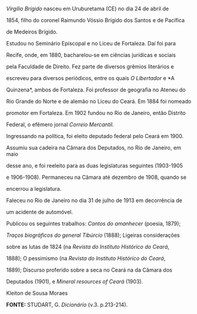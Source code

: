 

*Virgílio Brígido* nasceu em Uruburetama (CE) no dia 24 de abril de

1854, filho do coronel Raimundo Vóssio Brígido dos Santos e de Pacífica

de Medeiros Brígido.



Estudou no Seminário Episcopal e no Liceu de Fortaleza. Daí foi para

Recife, onde, em 1880, bacharelou-se em ciências jurídicas e sociais

pela Faculdade de Direito. Fez parte de diversos grêmios literários e

escreveu para diversos periódicos, entre os quais *O Libertador* e *A

Quinzena*, ambos de Fortaleza. Foi professor de geografia no Ateneu do

Rio Grande do Norte e de alemão no Liceu do Ceará. Em 1884 foi nomeado

promotor em Fortaleza. Em 1902 fundou no Rio de Janeiro, então Distrito

Federal, o efêmero jornal *Correio Mercantil*.



Ingressando na política, foi eleito deputado federal pelo Ceará em 1900.

Assumiu sua cadeira na Câmara dos Deputados, no Rio de Janeiro, em maio

desse ano, e foi reeleito para as duas legislaturas seguintes (1903-1905

e 1906-1908). Permaneceu na Câmara até dezembro de 1908, quando se

encerrou a legislatura.



Faleceu no Rio de Janeiro no dia 31 de julho de 1913 em decorrência de

um acidente de automóvel.



Publicou os seguintes trabalhos: *Cantos do amanhecer* (poesia, 1879);

*Traços biográficos do general Tibúrcio* (1888); Ligeiras considerações

sobre as lutas de 1824 (na *Revista do Instituto Histórico do Ceará*,

1888); O pessimismo (na *Revista do Instituto Histórico do Ceará*,

1889); Discurso proferido sobre a seca no Ceará na da Câmara dos

Deputados (1901), e *Mineral resources of Ceará* (1903).



Kleiton de Sousa Moraes



**FONTE:** STUDART, G. *Dicionário* (v.3. p.213-214).

